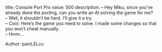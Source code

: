 title: Console Port Pro
value: 500
description: – Hey Miku, since you’ve already done the porting, can you write an AI solving the game for me?  
– Well, it shouldn’t be hard. I’ll give it a try.  
– Cool. Here’s the game you need to solve. I made some changes so that you won’t cheat manually.  
– Hmm... 

Author: pamLELcu